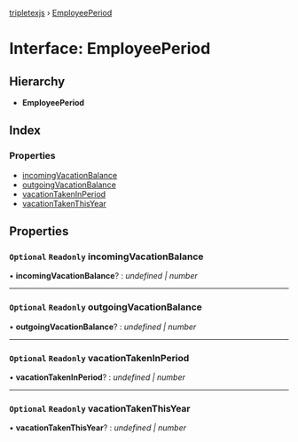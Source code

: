 [tripletexjs](../README.md) › [EmployeePeriod](employeeperiod.md)

# Interface: EmployeePeriod

## Hierarchy

* **EmployeePeriod**

## Index

### Properties

* [incomingVacationBalance](employeeperiod.md#optional-readonly-incomingvacationbalance)
* [outgoingVacationBalance](employeeperiod.md#optional-readonly-outgoingvacationbalance)
* [vacationTakenInPeriod](employeeperiod.md#optional-readonly-vacationtakeninperiod)
* [vacationTakenThisYear](employeeperiod.md#optional-readonly-vacationtakenthisyear)

## Properties

### `Optional` `Readonly` incomingVacationBalance

• **incomingVacationBalance**? : *undefined | number*

___

### `Optional` `Readonly` outgoingVacationBalance

• **outgoingVacationBalance**? : *undefined | number*

___

### `Optional` `Readonly` vacationTakenInPeriod

• **vacationTakenInPeriod**? : *undefined | number*

___

### `Optional` `Readonly` vacationTakenThisYear

• **vacationTakenThisYear**? : *undefined | number*

